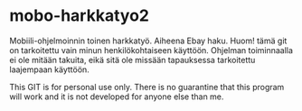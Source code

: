 mobo-harkkatyo2
===============

Mobiili-ohjelmoinnin toinen harkkatyö. Aiheena Ebay haku. Huom! tämä git on tarkoitettu vain minun henkilökohtaiseen käyttöön. Ohjelman toiminnaalla ei ole mitään takuita, eikä sitä ole missään tapauksessa tarkoitettu laajempaan käyttöön. 

This GIT is for personal use only. There is no guarantine that this program will work and it is not developed for anyone else than me.
